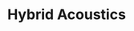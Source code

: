 ---
slug: hybrid-acoustics
type: event
event_type: Concert
status: ready
title: Hybrid Acoustics
venue: Nicolaïkerk
venue_address: Nicolaaskerkhof 8, 3512 XC Utrecht
venue_url: https://www.nicolaikerk.nl/
tickets_url: https://ccu.stager.nl/web/tickets/111271930
date_time: 'Sunday, April 23rd, Doors 15:30 / Show: 16:00'
schedule:
    -   time: t15:30
        item: Doors
    -   time: t16:00
        item: $commuta-a-cross-adaptive-laptop-ensemble
    -   time: t16:20
        item: $patterns-in-modulation
        hide_time: True
    -   time: t16:50
        item: $khipukoding
        hide_time: True
    -   time: t17:20
        item: $listening-to-the-future-landscape
        hide_time: True
    -   time: t17:30
        item: $neowise-5-8-v-e
        hide_time: True
    -   time: t18:00
        item: $flux
        hide_time: True
    -   time: t~&nbsp;18:30
        item: End of Concert
---